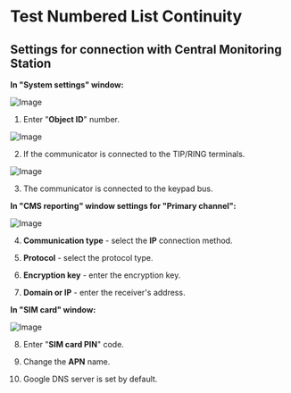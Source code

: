 # Test Numbered List Continuity

## Settings for connection with Central Monitoring Station

**In "System settings" window:**

![Image](./image11.png)

1.  Enter "**Object ID**" number.

![Image](./image12.png)

2.  If the communicator is connected to the TIP/RING terminals.

![Image](./image13.png)

3.  The communicator is connected to the keypad bus.

**In "CMS reporting" window settings for "Primary channel":**

![Image](./image14.png)

4.  **Communication type** - select the **IP** connection method.

5.  **Protocol** - select the protocol type.

6.  **Encryption key** - enter the encryption key.

7.  **Domain or IP** - enter the receiver's address.

**In "SIM card" window:**

![Image](./image15.png)

8.  Enter "**SIM card PIN**" code.

9.  Change the **APN** name.

10. Google DNS server is set by default.